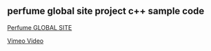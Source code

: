 perfume global site project c++ sample code
---------------
[Perfume GLOBAL SITE]

[Vimeo Video]

[Perfume GLOBAL SITE]: http://www.perfume-global.com/
[Vimeo Video]: http://vimeo.com/39938926




